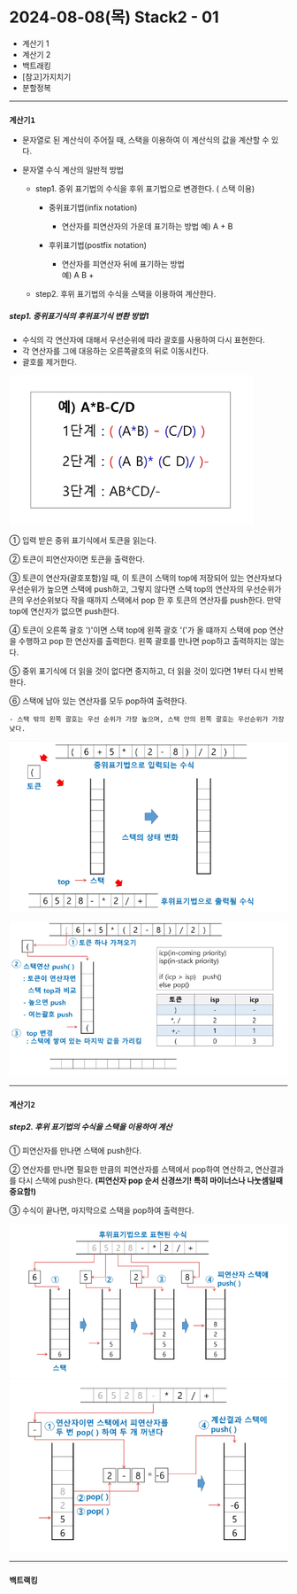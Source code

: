 # 2024-08-08(목) Stack2 - 01

- 계산기 1
- 계산기 2
- 백트래킹
- [참고]가지치기
- 분할정복

---

### `계산기1`

- 문자열로 된 계산식이 주어질 때, 스택을 이용하여 이 계산식의 값을 계산할 수 있다.

- 문자열 수식 계산의 일반적 방법
    - step1. 중위 표기법의 수식을 후위 표기법으로 변경한다. ( 스택 이용)

        - 중위표기법(infix notation)
            - 연산자를 피연산자의 가운데 표기하는 방법
               예) A + B

        - 후위표기법(postfix notation)
            - 연산자를 피연산자 뒤에 표기하는 방법\
                예) A B +

    - step2. 후위 표기법의 수식을 스택을 이용하여 계산한다.


##### step1. 중위표기식의 후위표기식 변환 방법1

- 수식의 각 연산자에 대해서 우선순위에 따라 괄호를 사용하여 다시 표현한다.
- 각 연산자를 그에 대응하는 오른쪽괄호의 뒤로 이동시킨다.
- 괄호를 제거한다.

![alt text](../images/image_7.png)

① 입력 받은 중위 표기식에서 토큰을 읽는다.

② 토큰이 피연산자이면 토큰을 출력한다.

③ 토큰이 연산자(괄호포함)일 때, 이 토큰이 스택의 top에 저장되어 있는 연산자보다 우선순위가 높으면 스택에 push하고, 그렇지 않다면 스택 top의 연산자의 우선순위가 큰의 우선순위보다 작을 때까지 스택에서 pop 한 후 토큰의 연산자를 push한다. 만약 top에 연산자가 없으면 push한다.

④ 토큰이 오른쪽 괄호 ')'이면 스택 top에 왼쪽 괄호 '('가 올 떄까지 스택에 pop 연산을 수행하고 pop 한 연산자를 출력한다. 왼쪽 괄호를 만나면 pop하고 출력하지는 않는다.

⑤ 중위 표기식에 더 읽을 것이 없다면 중지하고, 더 읽을 것이 있다면 1부터 다시 반복한다.

⑥ 스택에 남아 있는 연산자를 모두 pop하여 출력한다.

    - 스택 밖의 왼쪽 괄호는 우선 순위가 가장 높으며, 스택 안의 왼쪽 괄호는 우선순위가 가장 낮다.


![alt text](../images/image_8.png)

![alt text](../images/image_9.png)

---

### `계산기2`

##### step2. 후위 표기법의 수식을 스택을 이용하여 계산

① 피연산자를 만나면 스택에 push한다.

② 연산자를 만나면  필요한  만큼의 피연산자를 스택에서 pop하여 연산하고, 연산결과를 다시 스택에 push한다. **(피연산자 pop 순서 신경쓰기! 특히 마이너스나 나눗셈일때 중요함!)**

③ 수식이 끝나면, 마지막으로 스택을 pop하여 출력한다.

![alt text](../images/image_10.png)
![alt text](../images/image_11.png)


---

### `백트랙킹`

